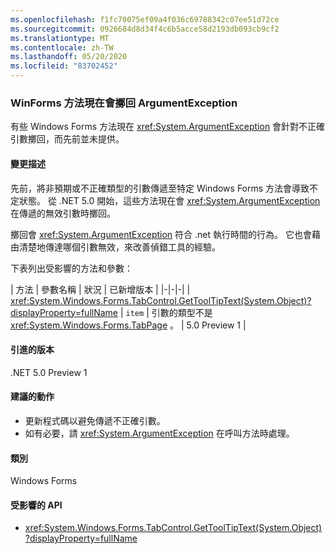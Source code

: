 ```yaml
---
ms.openlocfilehash: f1fc70075ef09a4f036c69788342c07ee51d72ce
ms.sourcegitcommit: 0926684d8d34f4c6b5acce58d2193db093cb9cf2
ms.translationtype: MT
ms.contentlocale: zh-TW
ms.lasthandoff: 05/20/2020
ms.locfileid: "83702452"
---
```

### <a name="winforms-methods-now-throw-argumentexception"></a>WinForms 方法現在會擲回 ArgumentException

有些 Windows Forms 方法現在 <xref:System.ArgumentException> 會針對不正確引數擲回，而先前並未提供。

#### <a name="change-description"></a>變更描述

先前，將非預期或不正確類型的引數傳遞至特定 Windows Forms 方法會導致不定狀態。 從 .NET 5.0 開始，這些方法現在會 <xref:System.ArgumentException> 在傳遞的無效引數時擲回。

擲回會 <xref:System.ArgumentException> 符合 .net 執行時間的行為。 它也會藉由清楚地傳達哪個引數無效，來改善偵錯工具的經驗。

下表列出受影響的方法和參數：

| 方法 | 參數名稱 | 狀況 | 已新增版本 |
|-|-|-|
| <xref:System.Windows.Forms.TabControl.GetToolTipText(System.Object)?displayProperty=fullName> | `item` | 引數的類型不是 <xref:System.Windows.Forms.TabPage> 。 | 5.0 Preview 1 |

#### <a name="version-introduced"></a>引進的版本

.NET 5.0 Preview 1

#### <a name="recommended-action"></a>建議的動作

- 更新程式碼以避免傳遞不正確引數。
- 如有必要，請 <xref:System.ArgumentException> 在呼叫方法時處理。

#### <a name="category"></a>類別

Windows Forms

#### <a name="affected-apis"></a>受影響的 API

- <xref:System.Windows.Forms.TabControl.GetToolTipText(System.Object)?displayProperty=fullName>

<!-- 

#### Affected APIs

- `M:System.Windows.Forms.TabControl.GetToolTipText(System.Object)`

-->
